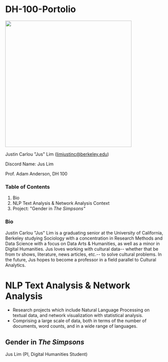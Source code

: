 # DH-100-Portolio

<img src='images/DSC_0036-1.jpg' width = 400>

Justin Carlou "Jus" Lim (limjustinc@berkeley.edu)

Discord Name: Jus Lim

Prof. Adam Anderson, DH 100

### Table of Contents ###
1. Bio
2. NLP Text Analysis & Network Analysis Context
3. Project: "Gender in *The Simpsons"*

### Bio ###

Justin Carlou "Jus" Lim is a graduating senior at the University of California, Berkeley studying Sociology with a concentration in Research Methods and Data Science with a focus on Data Arts & Humanities, as well as a minor in Digital Humanities. Jus loves working with cultural data-- whether that be from tv shows, literature, news articles, etc.-- to solve cultural problems. In the future, Jus hopes to become a professor in a field parallel to Cultural Analytics.

# NLP Text Analysis & Network Analysis

* Research projects which include Natural Language Processing on textual data, and network visualization with statistical analysis.
* Comprising a large scale of data, both in terms of the number of documents, word counts, and in a wide range of languages.

## Gender in *The Simpsons* ##

Jus Lim (PI, Digital Humanities Student)
